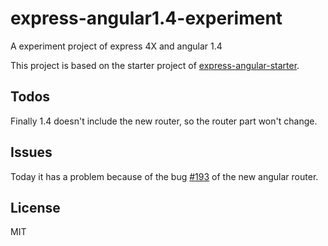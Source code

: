 # express-angular1.4-experiment

A experiment project of express 4X and angular 1.4

This project is based on the starter project of [express-angular-starter](https://github.com/xie-qianyue/express-angular-starter).

## Todos
Finally 1.4 doesn't include the new router, so the router part won't change.

## Issues
Today it has a problem because of the bug [#193](https://github.com/angular/router/issues/193) of the new angular router.

## License
MIT
